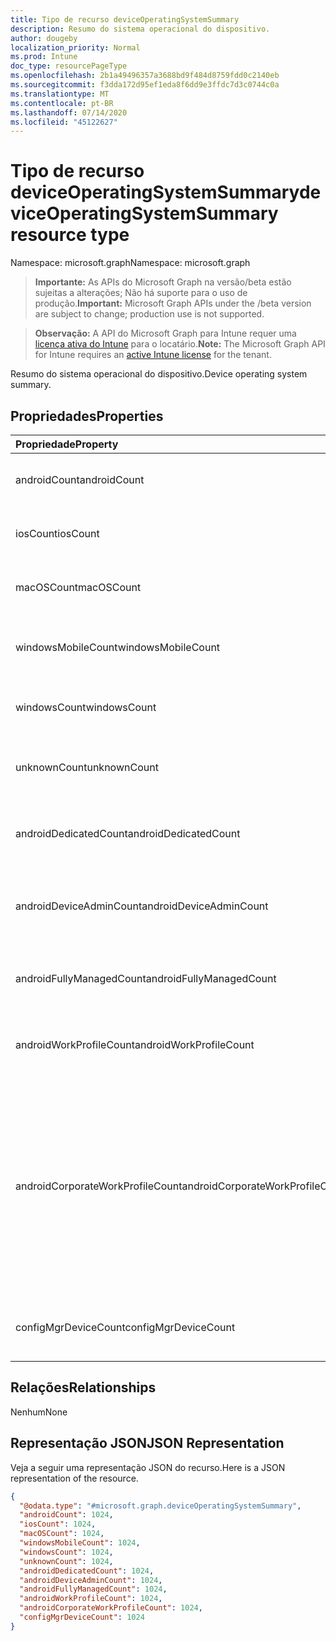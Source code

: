 ```yaml
---
title: Tipo de recurso deviceOperatingSystemSummary
description: Resumo do sistema operacional do dispositivo.
author: dougeby
localization_priority: Normal
ms.prod: Intune
doc_type: resourcePageType
ms.openlocfilehash: 2b1a49496357a3688bd9f484d8759fdd0c2140eb
ms.sourcegitcommit: f3dda172d95ef1eda8f6dd9e3ffdc7d3c0744c0a
ms.translationtype: MT
ms.contentlocale: pt-BR
ms.lasthandoff: 07/14/2020
ms.locfileid: "45122627"
---
```

# <a name="deviceoperatingsystemsummary-resource-type"></a><span data-ttu-id="154aa-103">Tipo de recurso deviceOperatingSystemSummary</span><span class="sxs-lookup"><span data-stu-id="154aa-103">deviceOperatingSystemSummary resource type</span></span>

<span data-ttu-id="154aa-104">Namespace: microsoft.graph</span><span class="sxs-lookup"><span data-stu-id="154aa-104">Namespace: microsoft.graph</span></span>

> <span data-ttu-id="154aa-105">**Importante:** As APIs do Microsoft Graph na versão/beta estão sujeitas a alterações; Não há suporte para o uso de produção.</span><span class="sxs-lookup"><span data-stu-id="154aa-105">**Important:** Microsoft Graph APIs under the /beta version are subject to change; production use is not supported.</span></span>

> <span data-ttu-id="154aa-106">**Observação:** A API do Microsoft Graph para Intune requer uma [licença ativa do Intune](https://go.microsoft.com/fwlink/?linkid=839381) para o locatário.</span><span class="sxs-lookup"><span data-stu-id="154aa-106">**Note:** The Microsoft Graph API for Intune requires an [active Intune license](https://go.microsoft.com/fwlink/?linkid=839381) for the tenant.</span></span>

<span data-ttu-id="154aa-107">Resumo do sistema operacional do dispositivo.</span><span class="sxs-lookup"><span data-stu-id="154aa-107">Device operating system summary.</span></span>

## <a name="properties"></a><span data-ttu-id="154aa-108">Propriedades</span><span class="sxs-lookup"><span data-stu-id="154aa-108">Properties</span></span>
|<span data-ttu-id="154aa-109">Propriedade</span><span class="sxs-lookup"><span data-stu-id="154aa-109">Property</span></span>|<span data-ttu-id="154aa-110">Tipo</span><span class="sxs-lookup"><span data-stu-id="154aa-110">Type</span></span>|<span data-ttu-id="154aa-111">Descrição</span><span class="sxs-lookup"><span data-stu-id="154aa-111">Description</span></span>|
|:---|:---|:---|
|<span data-ttu-id="154aa-112">androidCount</span><span class="sxs-lookup"><span data-stu-id="154aa-112">androidCount</span></span>|<span data-ttu-id="154aa-113">Int32</span><span class="sxs-lookup"><span data-stu-id="154aa-113">Int32</span></span>|<span data-ttu-id="154aa-114">Número da contagem de dispositivos Android.</span><span class="sxs-lookup"><span data-stu-id="154aa-114">Number of android device count.</span></span>|
|<span data-ttu-id="154aa-115">iosCount</span><span class="sxs-lookup"><span data-stu-id="154aa-115">iosCount</span></span>|<span data-ttu-id="154aa-116">Int32</span><span class="sxs-lookup"><span data-stu-id="154aa-116">Int32</span></span>|<span data-ttu-id="154aa-117">Número da contagem de dispositivo iOS.</span><span class="sxs-lookup"><span data-stu-id="154aa-117">Number of iOS device count.</span></span>|
|<span data-ttu-id="154aa-118">macOSCount</span><span class="sxs-lookup"><span data-stu-id="154aa-118">macOSCount</span></span>|<span data-ttu-id="154aa-119">Int32</span><span class="sxs-lookup"><span data-stu-id="154aa-119">Int32</span></span>|<span data-ttu-id="154aa-120">Número da contagem de dispositivos Mac OS X.</span><span class="sxs-lookup"><span data-stu-id="154aa-120">Number of Mac OS X device count.</span></span>|
|<span data-ttu-id="154aa-121">windowsMobileCount</span><span class="sxs-lookup"><span data-stu-id="154aa-121">windowsMobileCount</span></span>|<span data-ttu-id="154aa-122">Int32</span><span class="sxs-lookup"><span data-stu-id="154aa-122">Int32</span></span>|<span data-ttu-id="154aa-123">Número da contagem de dispositivos móveis Windows.</span><span class="sxs-lookup"><span data-stu-id="154aa-123">Number of Windows mobile device count.</span></span>|
|<span data-ttu-id="154aa-124">windowsCount</span><span class="sxs-lookup"><span data-stu-id="154aa-124">windowsCount</span></span>|<span data-ttu-id="154aa-125">Int32</span><span class="sxs-lookup"><span data-stu-id="154aa-125">Int32</span></span>|<span data-ttu-id="154aa-126">Número da contagem de dispositivos Windows.</span><span class="sxs-lookup"><span data-stu-id="154aa-126">Number of Windows device count.</span></span>|
|<span data-ttu-id="154aa-127">unknownCount</span><span class="sxs-lookup"><span data-stu-id="154aa-127">unknownCount</span></span>|<span data-ttu-id="154aa-128">Int32</span><span class="sxs-lookup"><span data-stu-id="154aa-128">Int32</span></span>|<span data-ttu-id="154aa-129">Número da contagem de dispositivos desconhecidos.</span><span class="sxs-lookup"><span data-stu-id="154aa-129">Number of unknown device count.</span></span>|
|<span data-ttu-id="154aa-130">androidDedicatedCount</span><span class="sxs-lookup"><span data-stu-id="154aa-130">androidDedicatedCount</span></span>|<span data-ttu-id="154aa-131">Int32</span><span class="sxs-lookup"><span data-stu-id="154aa-131">Int32</span></span>|<span data-ttu-id="154aa-132">Número de dispositivos Android dedicados.</span><span class="sxs-lookup"><span data-stu-id="154aa-132">Number of dedicated Android devices.</span></span>|
|<span data-ttu-id="154aa-133">androidDeviceAdminCount</span><span class="sxs-lookup"><span data-stu-id="154aa-133">androidDeviceAdminCount</span></span>|<span data-ttu-id="154aa-134">Int32</span><span class="sxs-lookup"><span data-stu-id="154aa-134">Int32</span></span>|<span data-ttu-id="154aa-135">Número de dispositivos Android de administrador de dispositivos.</span><span class="sxs-lookup"><span data-stu-id="154aa-135">Number of device admin Android devices.</span></span>|
|<span data-ttu-id="154aa-136">androidFullyManagedCount</span><span class="sxs-lookup"><span data-stu-id="154aa-136">androidFullyManagedCount</span></span>|<span data-ttu-id="154aa-137">Int32</span><span class="sxs-lookup"><span data-stu-id="154aa-137">Int32</span></span>|<span data-ttu-id="154aa-138">Número de dispositivos Android totalmente gerenciados.</span><span class="sxs-lookup"><span data-stu-id="154aa-138">Number of fully managed Android devices.</span></span>|
|<span data-ttu-id="154aa-139">androidWorkProfileCount</span><span class="sxs-lookup"><span data-stu-id="154aa-139">androidWorkProfileCount</span></span>|<span data-ttu-id="154aa-140">Int32</span><span class="sxs-lookup"><span data-stu-id="154aa-140">Int32</span></span>|<span data-ttu-id="154aa-141">Número de dispositivos Android de perfil de trabalho.</span><span class="sxs-lookup"><span data-stu-id="154aa-141">Number of work profile Android devices.</span></span>|
|<span data-ttu-id="154aa-142">androidCorporateWorkProfileCount</span><span class="sxs-lookup"><span data-stu-id="154aa-142">androidCorporateWorkProfileCount</span></span>|<span data-ttu-id="154aa-143">Int32</span><span class="sxs-lookup"><span data-stu-id="154aa-143">Int32</span></span>|<span data-ttu-id="154aa-144">A contagem de dispositivos Android do perfil corporativo de trabalho.</span><span class="sxs-lookup"><span data-stu-id="154aa-144">The count of Corporate work profile Android devices.</span></span> <span data-ttu-id="154aa-145">Também conhecido como pessoal de propriedade corporativa (lidar).</span><span class="sxs-lookup"><span data-stu-id="154aa-145">Also known as Corporate Owned Personally Enabled (COPE).</span></span> <span data-ttu-id="154aa-146">Valores válidos-1 a 2147483647</span><span class="sxs-lookup"><span data-stu-id="154aa-146">Valid values -1 to 2147483647</span></span>|
|<span data-ttu-id="154aa-147">configMgrDeviceCount</span><span class="sxs-lookup"><span data-stu-id="154aa-147">configMgrDeviceCount</span></span>|<span data-ttu-id="154aa-148">Int32</span><span class="sxs-lookup"><span data-stu-id="154aa-148">Int32</span></span>|<span data-ttu-id="154aa-149">Número de dispositivos gerenciados pelo ConfigMgr.</span><span class="sxs-lookup"><span data-stu-id="154aa-149">Number of ConfigMgr managed devices.</span></span>|

## <a name="relationships"></a><span data-ttu-id="154aa-150">Relações</span><span class="sxs-lookup"><span data-stu-id="154aa-150">Relationships</span></span>
<span data-ttu-id="154aa-151">Nenhum</span><span class="sxs-lookup"><span data-stu-id="154aa-151">None</span></span>

## <a name="json-representation"></a><span data-ttu-id="154aa-152">Representação JSON</span><span class="sxs-lookup"><span data-stu-id="154aa-152">JSON Representation</span></span>
<span data-ttu-id="154aa-153">Veja a seguir uma representação JSON do recurso.</span><span class="sxs-lookup"><span data-stu-id="154aa-153">Here is a JSON representation of the resource.</span></span>
<!-- {
  "blockType": "resource",
  "@odata.type": "microsoft.graph.deviceOperatingSystemSummary"
}
-->
``` json
{
  "@odata.type": "#microsoft.graph.deviceOperatingSystemSummary",
  "androidCount": 1024,
  "iosCount": 1024,
  "macOSCount": 1024,
  "windowsMobileCount": 1024,
  "windowsCount": 1024,
  "unknownCount": 1024,
  "androidDedicatedCount": 1024,
  "androidDeviceAdminCount": 1024,
  "androidFullyManagedCount": 1024,
  "androidWorkProfileCount": 1024,
  "androidCorporateWorkProfileCount": 1024,
  "configMgrDeviceCount": 1024
}
```




